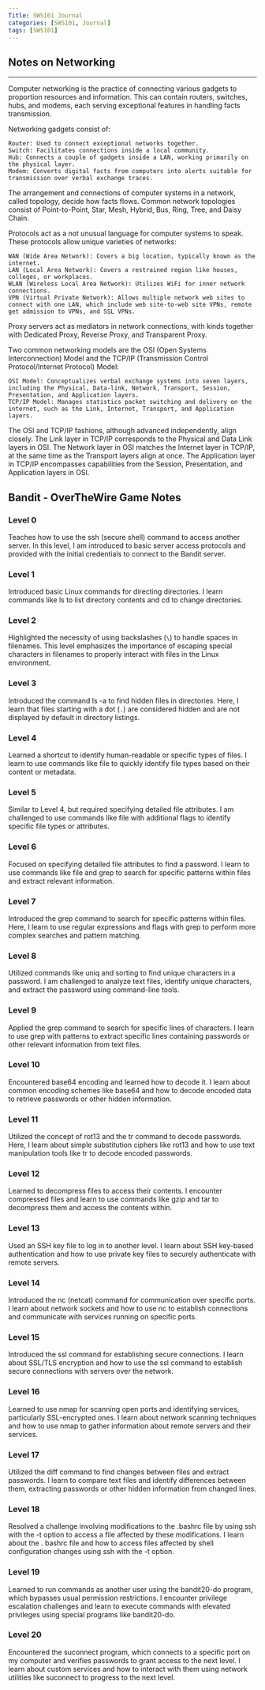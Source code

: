 ```yaml
---
Title: SWS101 Journal
categories: [SWS101, Journal]
tags: [SWS101]
---
```


## Notes on Networking
----

Computer networking is the practice of connecting various gadgets to proportion resources and information. This can contain routers, switches, hubs, and modems, each serving exceptional features in handling facts transmission.

Networking gadgets consist of:

    Router: Used to connect exceptional networks together.
    Switch: Facilitates connections inside a local community.
    Hub: Connects a couple of gadgets inside a LAN, working primarily on the physical layer.
    Modem: Converts digital facts from computers into alerts suitable for transmission over verbal exchange traces.

The arrangement and connections of computer systems in a network, called topology, decide how facts flows. Common network topologies consist of Point-to-Point, Star, Mesh, Hybrid, Bus, Ring, Tree, and Daisy Chain.

Protocols act as a not unusual language for computer systems to speak. These protocols allow unique varieties of networks:

    WAN (Wide Area Network): Covers a big location, typically known as the internet.
    LAN (Local Area Network): Covers a restrained region like houses, colleges, or workplaces.
    WLAN (Wireless Local Area Network): Utilizes WiFi for inner network connections.
    VPN (Virtual Private Network): Allows multiple network web sites to connect with one LAN, which include web site-to-web site VPNs, remote get admission to VPNs, and SSL VPNs.

Proxy servers act as mediators in network connections, with kinds together with Dedicated Proxy, Reverse Proxy, and Transparent Proxy.

Two common networking models are the OSI (Open Systems Interconnection) Model and the TCP/IP (Transmission Control Protocol/Internet Protocol) Model:

    OSI Model: Conceptualizes verbal exchange systems into seven layers, including the Physical, Data-link, Network, Transport, Session, Presentation, and Application layers.
    TCP/IP Model: Manages statistics packet switching and delivery on the internet, such as the Link, Internet, Transport, and Application layers.

The OSI and TCP/IP fashions, although advanced independently, align closely. The Link layer in TCP/IP corresponds to the Physical and Data Link layers in OSI. The Network layer in OSI matches the Internet layer in TCP/IP, at the same time as the Transport layers align at once. The Application layer in TCP/IP encompasses capabilities from the Session, Presentation, and Application layers in OSI.

## Bandit - OverTheWire Game Notes

### Level 0
Teaches how to use the ssh (secure shell) command to access another server. In this level, I am introduced to basic server access protocols and provided with the initial credentials to connect to the Bandit server.

### Level 1
Introduced basic Linux commands for directing directories. I learn commands like ls to list directory contents and cd to change directories.

### Level 2
Highlighted the necessity of using backslashes (`\`) to handle spaces in filenames. This level emphasizes the importance of escaping special characters in filenames to properly interact with files in the Linux environment.

### Level 3
Introduced the command ls -a to find hidden files in directories. Here, I learn that files starting with a dot (`.`) are considered hidden and are not displayed by default in directory listings.

### Level 4
Learned a shortcut to identify human-readable or specific types of files. I learn to use commands like file to quickly identify file types based on their content or metadata.

### Level 5
Similar to Level 4, but required specifying detailed file attributes. I am challenged to use commands like file with additional flags to identify specific file types or attributes.

### Level 6
Focused on specifying detailed file attributes to find a password. I learn to use commands like file and grep to search for specific patterns within files and extract relevant information.

### Level 7
Introduced the grep command to search for specific patterns within files. Here, I learn to use regular expressions and flags with grep to perform more complex searches and pattern matching.

### Level 8
Utilized commands like uniq and sorting to find unique characters in a password. I am challenged to analyze text files, identify unique characters, and extract the password using command-line tools.

### Level 9
Applied the grep command to search for specific lines of characters. I learn to use grep with patterns to extract specific lines containing passwords or other relevant information from text files.

### Level 10
Encountered base64 encoding and learned how to decode it. I learn about common encoding schemes like base64 and how to decode encoded data to retrieve passwords or other hidden information.

### Level 11
Utilized the concept of rot13 and the tr command to decode passwords. Here, I learn about simple substitution ciphers like rot13 and how to use text manipulation tools like tr to decode encoded passwords.

### Level 12
Learned to decompress files to access their contents. I encounter compressed files and learn to use commands like gzip and tar to decompress them and access the contents within.

### Level 13
Used an SSH key file to log in to another level. I learn about SSH key-based authentication and how to use private key files to securely authenticate with remote servers.

### Level 14
Introduced the nc (netcat) command for communication over specific ports. I learn about network sockets and how to use nc to establish connections and communicate with services running on specific ports.

### Level 15
Introduced the ssl command for establishing secure connections. I learn about SSL/TLS encryption and how to use the ssl command to establish secure connections with servers over the network.

### Level 16
Learned to use nmap for scanning open ports and identifying services, particularly SSL-encrypted ones. I learn about network scanning techniques and how to use nmap to gather information about remote servers and their services.

### Level 17
Utilized the diff command to find changes between files and extract passwords. I learn to compare text files and identify differences between them, extracting passwords or other hidden information from changed lines.

### Level 18
Resolved a challenge involving modifications to the .bashrc file by using ssh with the -t option to access a file affected by these modifications. I learn about the .
bashrc file and how to access files affected by shell configuration changes using ssh with the -t option.

### Level 19
Learned to run commands as another user using the bandit20-do program, which bypasses usual permission restrictions. I encounter privilege escalation challenges and learn to execute commands with elevated privileges using special programs like bandit20-do.

### Level 20
Encountered the suconnect program, which connects to a specific port on my computer and verifies passwords to grant access to the next level. I learn about custom services and how to interact with them using network utilities like suconnect to progress to the next level.

